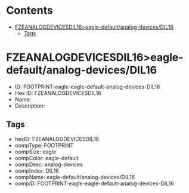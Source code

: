 



Contents
========

* [FZEANALOGDEVICESDIL16>eagle-default/analog-devices/DIL16](#fzeanalogdevicesdil16eagle-defaultanalog-devicesdil16)
	* [Tags](#tags)

# FZEANALOGDEVICESDIL16>eagle-default/analog-devices/DIL16

- ID: FOOTPRINT-eagle-eagle-default-analog-devices-DIL16
- Hex ID: FZEANALOGDEVICESDIL16
- Name: 
- Description: 

## Tags

- hexID: FZEANALOGDEVICESDIL16
- oompType: FOOTPRINT
- oompSize: eagle
- oompColor: eagle-default
- oompDesc: analog-devices
- oompIndex: DIL16
- oompName: eagle-default/analog-devices/DIL16
- oompID: FOOTPRINT-eagle-eagle-default-analog-devices-DIL16
